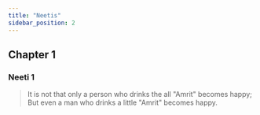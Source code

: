 ```yaml
---
title: "Neetis"
sidebar_position: 2
---
```


## Chapter 1

### Neeti 1

> It is not that only a person who drinks the all "Amrit" becomes happy; But even a man who drinks a little "Amrit" becomes happy.
